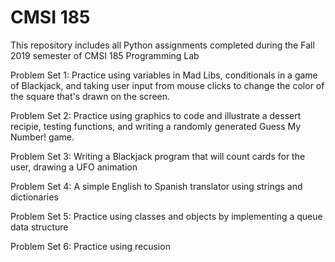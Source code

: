 # CMSI 185
This repository includes all Python assignments completed during the Fall 2019 semester of CMSI 185 Programming Lab

Problem Set 1: Practice using variables in Mad Libs, conditionals in a game of Blackjack, and taking user input from mouse clicks to change the color of the square that's drawn on the screen.

Problem Set 2: Practice using graphics to code and illustrate a dessert recipie, testing functions, and writing a randomly generated Guess My Number! game.

Problem Set 3: Writing a Blackjack program that will count cards for the user, drawing a UFO animation

Problem Set 4: A simple English to Spanish translator using strings and dictionaries

Problem Set 5: Practice using classes and objects by implementing a queue data structure

Problem Set 6: Practice using recusion
